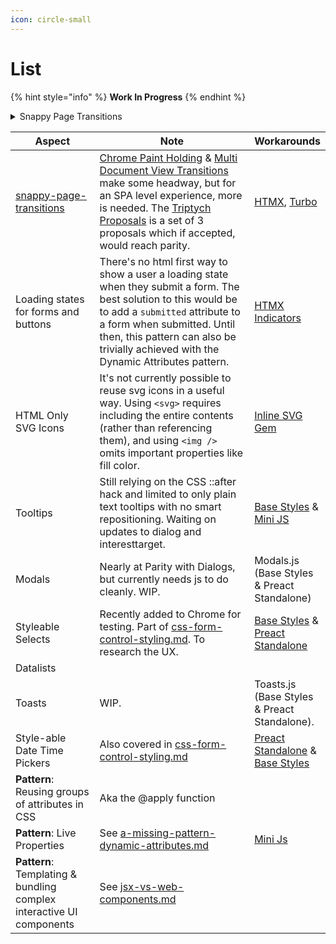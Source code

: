 ```yaml
---
icon: circle-small
---
```


# List

{% hint style="info" %}
**Work In Progress**
{% endhint %}



<details>

<summary>Snappy Page Transitions</summary>

* Covers Flash Of White, Partial Page Replacement,&#x20;
* TLDR:&#x20;
*

</details>



<table data-full-width="true"><thead><tr><th width="220.68359375">Aspect</th><th width="683.609375">Note</th><th>Workarounds</th></tr></thead><tbody><tr><td><a data-mention href="../patterns-and-progress/snappy-page-transitions/">snappy-page-transitions</a></td><td><a href="https://developer.chrome.com/blog/paint-holding">Chrome Paint Holding</a> &#x26; <a href="https://developer.chrome.com/docs/web-platform/view-transitions/cross-document">Multi Document View Transitions</a> make some headway, but for an SPA level experience, more is needed. The <a href="https://alexanderpetros.com/triptych/">Triptych Proposals</a> is a set of 3 proposals which if accepted, would reach parity.</td><td><a href="http://htmx.org/">HTMX</a>, <a href="https://turbo.hotwired.dev/">Turbo</a></td></tr><tr><td>Loading states for forms and buttons</td><td>There's no html first way to show a user a loading state when they submit a form. The best solution to this would be to add a  <code>submitted</code> attribute to a form when submitted. Until then, this pattern can also be trivially achieved with the Dynamic Attributes pattern.</td><td><a href="https://htmx.org/attributes/hx-indicator/">HTMX Indicators</a></td></tr><tr><td>HTML Only SVG Icons</td><td>It's not currently possible to reuse svg icons in a useful way. Using <code>&#x3C;svg></code> requires including the entire contents (rather than referencing them), and using <code>&#x3C;img /></code> omits important properties like fill color. </td><td><a href="https://github.com/jamesmartin/inline_svg">Inline SVG Gem</a></td></tr><tr><td>Tooltips</td><td>Still relying on the CSS ::after hack and limited to only plain text tooltips with no smart repositioning. Waiting on updates to dialog and interesttarget. </td><td><a href="https://base-styles.com/">Base Styles</a> &#x26; <a href="https://mini-js.com/">Mini JS</a></td></tr><tr><td>Modals</td><td>Nearly at Parity with Dialogs, but currently needs js to do cleanly. WIP. </td><td>Modals.js (Base Styles &#x26; Preact Standalone)</td></tr><tr><td>Styleable Selects</td><td>Recently added to Chrome for testing. Part of <a data-mention href="css-form-control-styling.md">css-form-control-styling.md</a>. To research the UX. </td><td><a href="https://base-styles.com/">Base Styles</a> &#x26; <a href="broken-reference">Preact Standalone</a> </td></tr><tr><td>Datalists</td><td></td><td></td></tr><tr><td>Toasts</td><td>WIP. </td><td>Toasts.js (Base Styles &#x26; Preact Standalone).</td></tr><tr><td>Style-able Date Time Pickers</td><td>Also covered in <a data-mention href="css-form-control-styling.md">css-form-control-styling.md</a></td><td><a href="broken-reference">Preact Standalone</a> &#x26; <a href="https://base-styles.com/">Base Styles</a></td></tr><tr><td><strong>Pattern</strong>: Reusing groups of attributes in CSS</td><td>Aka the @apply function</td><td></td></tr><tr><td><strong>Pattern</strong>: Live Properties</td><td>See <a data-mention href="a-missing-pattern-dynamic-attributes.md">a-missing-pattern-dynamic-attributes.md</a></td><td><a href="https://mini-js.com/">Mini Js</a></td></tr><tr><td><strong>Pattern</strong>: Templating &#x26; bundling complex interactive UI components </td><td>See <a data-mention href="../../html-first/articles/jsx-vs-web-components.md">jsx-vs-web-components.md</a></td><td></td></tr></tbody></table>

